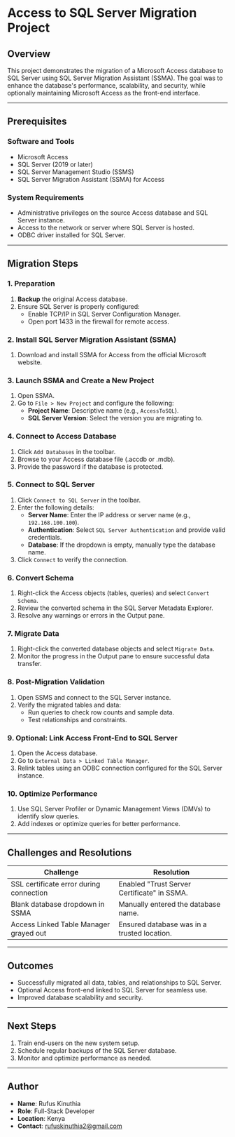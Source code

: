 # Access to SQL Server Migration Project

## Overview
This project demonstrates the migration of a Microsoft Access database to SQL Server using SQL Server Migration Assistant (SSMA). The goal was to enhance the database's performance, scalability, and security, while optionally maintaining Microsoft Access as the front-end interface.

---

## Prerequisites

### Software and Tools
- Microsoft Access
- SQL Server (2019 or later)
- SQL Server Management Studio (SSMS)
- SQL Server Migration Assistant (SSMA) for Access

### System Requirements
- Administrative privileges on the source Access database and SQL Server instance.
- Access to the network or server where SQL Server is hosted.
- ODBC driver installed for SQL Server.

---

## Migration Steps

### 1. Preparation
1. **Backup** the original Access database.
2. Ensure SQL Server is properly configured:
   - Enable TCP/IP in SQL Server Configuration Manager.
   - Open port 1433 in the firewall for remote access.

### 2. Install SQL Server Migration Assistant (SSMA)
1. Download and install SSMA for Access from the official Microsoft website.

### 3. Launch SSMA and Create a New Project
1. Open SSMA.
2. Go to `File > New Project` and configure the following:
   - **Project Name**: Descriptive name (e.g., `AccessToSQL`).
   - **SQL Server Version**: Select the version you are migrating to.

### 4. Connect to Access Database
1. Click `Add Databases` in the toolbar.
2. Browse to your Access database file (.accdb or .mdb).
3. Provide the password if the database is protected.

### 5. Connect to SQL Server
1. Click `Connect to SQL Server` in the toolbar.
2. Enter the following details:
   - **Server Name**: Enter the IP address or server name (e.g., `192.168.100.100`).
   - **Authentication**: Select `SQL Server Authentication` and provide valid credentials.
   - **Database**: If the dropdown is empty, manually type the database name.
3. Click `Connect` to verify the connection.

### 6. Convert Schema
1. Right-click the Access objects (tables, queries) and select `Convert Schema`.
2. Review the converted schema in the SQL Server Metadata Explorer.
3. Resolve any warnings or errors in the Output pane.

### 7. Migrate Data
1. Right-click the converted database objects and select `Migrate Data`.
2. Monitor the progress in the Output pane to ensure successful data transfer.

### 8. Post-Migration Validation
1. Open SSMS and connect to the SQL Server instance.
2. Verify the migrated tables and data:
   - Run queries to check row counts and sample data.
   - Test relationships and constraints.

### 9. Optional: Link Access Front-End to SQL Server
1. Open the Access database.
2. Go to `External Data > Linked Table Manager`.
3. Relink tables using an ODBC connection configured for the SQL Server instance.

### 10. Optimize Performance
1. Use SQL Server Profiler or Dynamic Management Views (DMVs) to identify slow queries.
2. Add indexes or optimize queries for better performance.

---

## Challenges and Resolutions

| **Challenge**                          | **Resolution**                                  |
|----------------------------------------|------------------------------------------------|
| SSL certificate error during connection| Enabled "Trust Server Certificate" in SSMA.    |
| Blank database dropdown in SSMA        | Manually entered the database name.            |
| Access Linked Table Manager grayed out | Ensured database was in a trusted location.    |

---

## Outcomes
- Successfully migrated all data, tables, and relationships to SQL Server.
- Optional Access front-end linked to SQL Server for seamless use.
- Improved database scalability and security.

---

## Next Steps
1. Train end-users on the new system setup.
2. Schedule regular backups of the SQL Server database.
3. Monitor and optimize performance as needed.

---

## Author
- **Name**: Rufus Kinuthia
- **Role**: Full-Stack Developer
- **Location**: Kenya
- **Contact**: rufuskinuthia2@gmail.com
